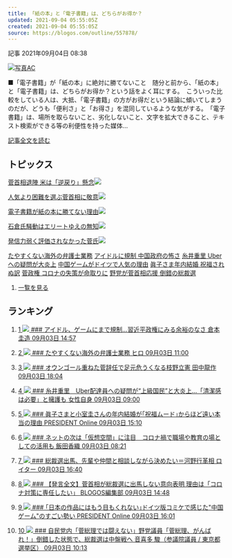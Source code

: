 ```yaml
---
title: 「紙の本」と「電子書籍」は、どちらがお得か？
updated: 2021-09-04 05:55:05Z
created: 2021-09-04 05:55:05Z
source: https://blogos.com/outline/557878/
---
```


 記事
2021年09月04日 08:38

[![](https://static.blogos.com/media/img/495069/ref_s.jpg)写真AC](https://blogos.com/article/557878/)

■「電子書籍」が「紙の本」に絶対に勝てないこと　随分と前から、「紙の本」と「電子書籍」は、どちらがお得か？という話をよく耳にする。　こういった比較をしている人は、大抵、「電子書籍」の方がお得だという結論に傾いてしまうのだが、どうも「便利さ」と「お得さ」を混同しているような気がする。　「電子書籍」は、場所を取らないこと、劣化しないこと、文字を拡大できること、テキスト検索ができる等の利便性を持った媒体…

[記事全文を読む](https://blogos.com/article/557878/)

## トピックス

[菅首相退陣 米は「逆戻り」懸念](https://blogos.com/outline/557880/)![](https://static.blogos.com/pc/image/refine/new.png)

[人気より困難を選ぶ菅首相に敬意](https://blogos.com/outline/557881/)![](https://static.blogos.com/pc/image/refine/new.png)

[電子書籍が紙の本に勝てない理由](https://blogos.com/outline/557878/)![](https://static.blogos.com/pc/image/refine/new.png)

[石倉氏騒動はエリートゆえの無知](https://blogos.com/outline/557882/)![](https://static.blogos.com/pc/image/refine/new.png)

[発信力弱く評価されなかった菅氏](https://blogos.com/outline/557884/)![](https://static.blogos.com/pc/image/refine/new.png)

[たやすくない海外の弁護士業務](https://blogos.com/outline/557701/)
[アイドルに規制 中国政府の怖さ](https://blogos.com/outline/557769/)
[糸井重里 Uberへの疑問が大炎上](https://blogos.com/outline/557643/)
[中国ゲームがドイツで人気の理由](https://blogos.com/outline/557775/)
[眞子さま年内結婚 祝福されぬ訳](https://blogos.com/outline/557744/)
[菅政権 コロナの失策が命取りに](https://blogos.com/outline/557743/)
[野党が菅首相応援 倒錯の総裁選](https://blogos.com/outline/557691/)
1.   [一覧を見る](https://blogos.com/article/pickup_archive/0/)

## ランキング

1.   [   1  ![](https://static.blogos.com/media/member/74996/icon.png?1630713606)    ### アイドル、ゲームにまで規制…習近平政権にみる余裕のなさ       倉本圭造    09月03日 14:57](https://blogos.com/article/557769/)

2.   [   2  ![](https://static.blogos.com/media/member/372/icon.png?1630713606)    ### たやすくない海外の弁護士業務       ヒロ    09月03日 11:00](https://blogos.com/article/557701/)

3.   [   3  ![](https://static.blogos.com/media/member/225/icon.png?1630713606)    ### オウンゴール重ねた菅辞任で足元危うくなる枝野立憲       田中龍作    09月03日 18:04](https://blogos.com/article/557809/)

4.   [   4  ![](https://static.blogos.com/media/member/146233/icon.png?1630713606)    ### 糸井重里　Uber配達員への疑問が“上級国民”と大炎上…「清潔感は必要」と擁護も       女性自身    09月03日 09:00](https://blogos.com/article/557643/)

5.   [   5  ![](https://static.blogos.com/media/member/85652/icon.png?1630713606)    ### 眞子さまと小室圭さんの年内結婚が｢祝福ムード｣からほど遠い本当の理由       PRESIDENT Online    09月03日 15:10](https://blogos.com/article/557744/)

6.   [   6  ![](https://static.blogos.com/media/member/114954/icon.png?1630713606)    ### ネットの次は「仮想空間」に注目　コロナ禍で職場や教育の場としての活用も       飯田香織    09月03日 08:21](https://blogos.com/article/557666/)

7.   [   7  ![](https://static.blogos.com/media/member/98631/icon.png?1630713606)    ### 総裁選出馬、先輩や仲間と相談しながら決めたい＝河野行革相       ロイター    09月03日 16:40](https://blogos.com/article/557798/)

8.   [   8  ![](https://static.blogos.com/media/member/123/icon.png?1630713606)    ### 【発言全文】菅首相が総裁選に出馬しない意向表明 理由は「コロナ対策に専任したい」       BLOGOS編集部    09月03日 14:48](https://blogos.com/article/557770/)

9.   [   9  ![](https://static.blogos.com/media/member/85652/icon.png?1630713606)    ### ｢日本の作品にはもう目もくれない｣ドイツ版コミケで感じた"中国ゲーム"のすごい勢い       PRESIDENT Online    09月03日 16:01](https://blogos.com/article/557775/)

10.   [   10  ![](https://static.blogos.com/media/member/52579/icon.png?1630713606)    ### 自民党内「菅総理では闘えない」野党議員「菅総理、がんばれ！」倒錯した状態で、総裁選は中盤戦へ       音喜多 駿（参議院議員 / 東京都選挙区）    09月03日 10:13](https://blogos.com/article/557691/)